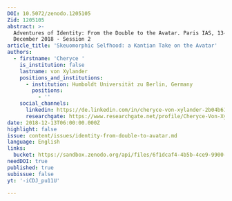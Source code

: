 ```yaml
---
DOI: 10.5072/zenodo.1205105
Zid: 1205105
abstract: >-
  Adventures of Identity: From the Double to the Avatar. Paris IAS, 13-14
  December 2018 - Session 2
article_title: 'Skeuomorphic Selfhood: a Kantian Take on the Avatar'
authors:
  - firstname: 'Cheryce '
    is_institution: false
    lastname: von Xylander
    positions_and_institutions:
      - institution: Humboldt Universität zu Berlin, Germany
        positions:
          - ''
    social_channels:
      linkedin: https://de.linkedin.com/in/cheryce-von-xylander-2b04b61aa
      researchgate: https://www.researchgate.net/profile/Cheryce-Von-Xylander
date: 2018-12-13T06:00:00.000Z
highlight: false
issue: content/issues/identity-from-double-to-avatar.md
language: English
links:
  bucket: https://sandbox.zenodo.org/api/files/6f1dcaf4-4b5b-4ce9-9900-33d84504099f
needDOI: true
published: true
subissue: false
yt: '-iCDJ_pu11U'

---
```









<Youtube yt="-iCDJ_pu11U" caption="Skeuomorphic Selfhood: a Kantian Take on the Avatar"></Youtube>